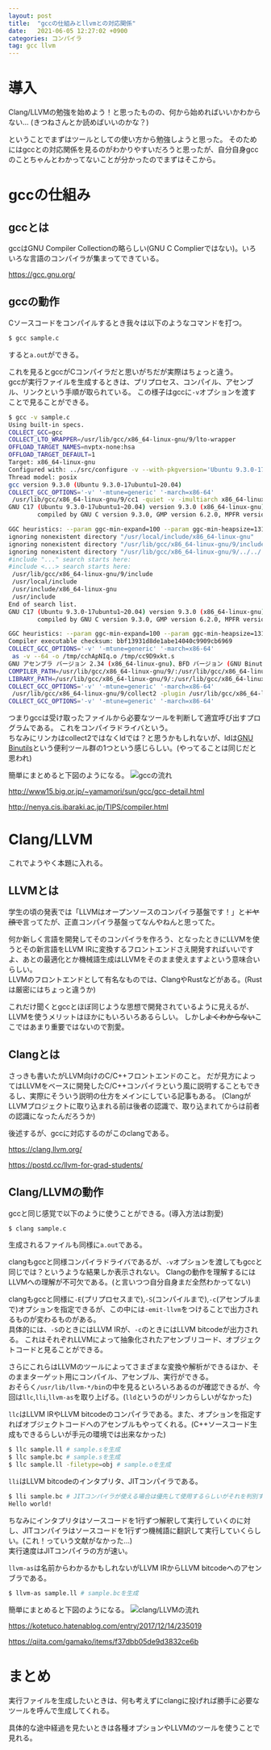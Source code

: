 ```yaml
---
layout: post
title:  "gccの仕組みとllvmとの対応関係"
date:   2021-06-05 12:27:02 +0900
categories: コンパイラ
tag: gcc llvm
---
```

# 導入
Clang/LLVMの勉強を始めよう！と思ったものの、何から始めればいいかわからない…
(きつねさんとか読めばいいのかな？)

ということでまずはツールとしての使い方から勉強しようと思った。
そのためにはgccとの対応関係を見るのがわかりやすいだろうと思ったが、自分自身gccのことちゃんとわかってないことが分かったのでまずはそこから。

# gccの仕組み
## gccとは
gccはGNU Compiler Collectionの略らしい(GNU C Complierではない)。いろいろな言語のコンパイラが集まってできている。

https://gcc.gnu.org/

## gccの動作
Cソースコードをコンパイルするとき我々は以下のようなコマンドを打つ。
```sh
$ gcc sample.c
```
すると`a.out`ができる。

これを見るとgccがCコンパイラだと思いがちだが実際はちょっと違う。  
gccが実行ファイルを生成するときは、プリプロセス、コンパイル、アセンブル、リンクという手順が取られている。
この様子はgccに`-v`オプションを渡すことで見ることができる。
```sh
$ gcc -v sample.c
Using built-in specs.
COLLECT_GCC=gcc
COLLECT_LTO_WRAPPER=/usr/lib/gcc/x86_64-linux-gnu/9/lto-wrapper
OFFLOAD_TARGET_NAMES=nvptx-none:hsa
OFFLOAD_TARGET_DEFAULT=1
Target: x86_64-linux-gnu
Configured with: ../src/configure -v --with-pkgversion='Ubuntu 9.3.0-17ubuntu1~20.04' --with-bugurl=file:///usr/share/doc/gcc-9/README.Bugs --enable-languages=c,ada,c++,go,brig,d,fortran,objc,obj-c++,gm2 --prefix=/usr --with-gcc-major-version-only --program-suffix=-9 --program-prefix=x86_64-linux-gnu- --enable-shared --enable-linker-build-id --libexecdir=/usr/lib --without-included-gettext --enable-threads=posix --libdir=/usr/lib --enable-nls --enable-clocale=gnu --enable-libstdcxx-debug --enable-libstdcxx-time=yes --with-default-libstdcxx-abi=new --enable-gnu-unique-object --disable-vtable-verify --enable-plugin --enable-default-pie --with-system-zlib --with-target-system-zlib=auto --enable-objc-gc=auto --enable-multiarch --disable-werror --with-arch-32=i686 --with-abi=m64 --with-multilib-list=m32,m64,mx32 --enable-multilib --with-tune=generic --enable-offload-targets=nvptx-none=/build/gcc-9-HskZEa/gcc-9-9.3.0/debian/tmp-nvptx/usr,hsa --without-cuda-driver --enable-checking=release --build=x86_64-linux-gnu --host=x86_64-linux-gnu --target=x86_64-linux-gnu
Thread model: posix
gcc version 9.3.0 (Ubuntu 9.3.0-17ubuntu1~20.04)
COLLECT_GCC_OPTIONS='-v' '-mtune=generic' '-march=x86-64'
 /usr/lib/gcc/x86_64-linux-gnu/9/cc1 -quiet -v -imultiarch x86_64-linux-gnu sample.c -quiet -dumpbase sample.c -mtune=generic -march=x86-64 -auxbase sample -version -fasynchronous-unwind-tables -fstack-protector-strong -Wformat -Wformat-security -fstack-clash-protection -fcf-protection -o /tmp/cc9D9xkt.s
GNU C17 (Ubuntu 9.3.0-17ubuntu1~20.04) version 9.3.0 (x86_64-linux-gnu)
        compiled by GNU C version 9.3.0, GMP version 6.2.0, MPFR version 4.0.2, MPC version 1.1.0, isl version isl-0.22.1-GMP

GGC heuristics: --param ggc-min-expand=100 --param ggc-min-heapsize=131072
ignoring nonexistent directory "/usr/local/include/x86_64-linux-gnu"
ignoring nonexistent directory "/usr/lib/gcc/x86_64-linux-gnu/9/include-fixed"
ignoring nonexistent directory "/usr/lib/gcc/x86_64-linux-gnu/9/../../../../x86_64-linux-gnu/include"
#include "..." search starts here:
#include <...> search starts here:
 /usr/lib/gcc/x86_64-linux-gnu/9/include
 /usr/local/include
 /usr/include/x86_64-linux-gnu
 /usr/include
End of search list.
GNU C17 (Ubuntu 9.3.0-17ubuntu1~20.04) version 9.3.0 (x86_64-linux-gnu)
        compiled by GNU C version 9.3.0, GMP version 6.2.0, MPFR version 4.0.2, MPC version 1.1.0, isl version isl-0.22.1-GMP

GGC heuristics: --param ggc-min-expand=100 --param ggc-min-heapsize=131072
Compiler executable checksum: bbf13931d8de1abe14040c9909cb6969
COLLECT_GCC_OPTIONS='-v' '-mtune=generic' '-march=x86-64'
 as -v --64 -o /tmp/cchApNIq.o /tmp/cc9D9xkt.s
GNU アセンブラ バージョン 2.34 (x86_64-linux-gnu)、BFD バージョン (GNU Binutils for Ubuntu) 2.34 を使用
COMPILER_PATH=/usr/lib/gcc/x86_64-linux-gnu/9/:/usr/lib/gcc/x86_64-linux-gnu/9/:/usr/lib/gcc/x86_64-linux-gnu/:/usr/lib/gcc/x86_64-linux-gnu/9/:/usr/lib/gcc/x86_64-linux-gnu/
LIBRARY_PATH=/usr/lib/gcc/x86_64-linux-gnu/9/:/usr/lib/gcc/x86_64-linux-gnu/9/../../../x86_64-linux-gnu/:/usr/lib/gcc/x86_64-linux-gnu/9/../../../../lib/:/lib/x86_64-linux-gnu/:/lib/../lib/:/usr/lib/x86_64-linux-gnu/:/usr/lib/../lib/:/usr/lib/gcc/x86_64-linux-gnu/9/../../../:/lib/:/usr/lib/
COLLECT_GCC_OPTIONS='-v' '-mtune=generic' '-march=x86-64'
 /usr/lib/gcc/x86_64-linux-gnu/9/collect2 -plugin /usr/lib/gcc/x86_64-linux-gnu/9/liblto_plugin.so -plugin-opt=/usr/lib/gcc/x86_64-linux-gnu/9/lto-wrapper -plugin-opt=-fresolution=/tmp/ccQgYu7t.res -plugin-opt=-pass-through=-lgcc -plugin-opt=-pass-through=-lgcc_s -plugin-opt=-pass-through=-lc -plugin-opt=-pass-through=-lgcc -plugin-opt=-pass-through=-lgcc_s --build-id --eh-frame-hdr -m elf_x86_64 --hash-style=gnu --as-needed -dynamic-linker /lib64/ld-linux-x86-64.so.2 -pie -z now -z relro /usr/lib/gcc/x86_64-linux-gnu/9/../../../x86_64-linux-gnu/Scrt1.o /usr/lib/gcc/x86_64-linux-gnu/9/../../../x86_64-linux-gnu/crti.o /usr/lib/gcc/x86_64-linux-gnu/9/crtbeginS.o -L/usr/lib/gcc/x86_64-linux-gnu/9 -L/usr/lib/gcc/x86_64-linux-gnu/9/../../../x86_64-linux-gnu -L/usr/lib/gcc/x86_64-linux-gnu/9/../../../../lib -L/lib/x86_64-linux-gnu -L/lib/../lib -L/usr/lib/x86_64-linux-gnu -L/usr/lib/../lib -L/usr/lib/gcc/x86_64-linux-gnu/9/../../.. /tmp/cchApNIq.o -lgcc --push-state --as-needed -lgcc_s --pop-state -lc -lgcc --push-state --as-needed -lgcc_s --pop-state /usr/lib/gcc/x86_64-linux-gnu/9/crtendS.o /usr/lib/gcc/x86_64-linux-gnu/9/../../../x86_64-linux-gnu/crtn.o
COLLECT_GCC_OPTIONS='-v' '-mtune=generic' '-march=x86-64'
```
つまりgccは受け取ったファイルから必要なツールを判断して適宜呼び出すプログラムである。
これをコンパイラドライバという。  
ちなみにリンカはcollect2ではなくldでは？と思うかもしれないが、ldは[GNU Binutils](https://www.gnu.org/software/binutils/)という便利ツール群の1つという感じらしい。(やってることは同じだと思われ)

簡単にまとめると下図のようになる。
![gccの流れ]({{site.baseurl}}/assets/img/2021-06-05/gcc_flow.png)

http://www15.big.or.jp/~yamamori/sun/gcc/gcc-detail.html

http://nenya.cis.ibaraki.ac.jp/TIPS/compiler.html

# Clang/LLVM
これでようやく本題に入れる。
## LLVMとは
学生の頃の発表では「LLVMはオープンソースのコンパイラ基盤です！」と~~ドヤ顔で~~言ってたが、正直コンパイラ基盤ってなんやねんと思ってた。

何か新しく言語を開発してそのコンパイラを作ろう、となったときにLLVMを使うとその新言語をLLVM IRに変換するフロントエンドさえ開発すればいいですよ、あとの最適化とか機械語生成はLLVMをそのまま使えますよという意味合いらしい。  
LLVMのフロントエンドとして有名なものでは、ClangやRustなどがある。(Rustは厳密にはちょっと違うか)

これだけ聞くとgccとほぼ同じような思想で開発されているように見えるが、LLVMを使うメリットはほかにもいろいろあるらしい。
しかし~~よくわからない~~ここではあまり重要ではないので割愛。

## Clangとは
さっきも書いたがLLVM向けのC/C++フロントエンドのこと。
だが見方によってはLLVMをベースに開発したC/C++コンパイラという風に説明することもできるし、実際にそういう説明の仕方をメインにしている記事もある。
(ClangがLLVMプロジェクトに取り込まれる前は後者の認識で、取り込まれてからは前者の認識になったんだろうか)

後述するが、gccに対応するのがこのclangである。

https://clang.llvm.org/

https://postd.cc/llvm-for-grad-students/

## Clang/LLVMの動作
gccと同じ感覚で以下のように使うことができる。(導入方法は割愛)
```sh
$ clang sample.c
```
生成されるファイルも同様に`a.out`である。

clangもgccと同様コンパイラドライバであるが、`-v`オプションを渡してもgccと同じでは？というような結果しか表示されない。
Clangの動作を理解するにはLLVMへの理解が不可欠である。(と言いつつ自分自身まだ全然わかってない)

clangもgccと同様に`-E`(プリプロセスまで),`-S`(コンパイルまで),`-c`(アセンブルまで)オプションを指定できるが、この中には`-emit-llvm`をつけることで出力されるものが変わるものがある。  
具体的には、`-S`のときにはLLVM IRが、`-c`のときにはLLVM bitcodeが出力される。
これはそれぞれLLVMによって抽象化されたアセンブリコード、オブジェクトコードと見ることができる。

さらにこれらはLLVMのツールによってさまざまな変換や解析ができるほか、そのままターゲット用にコンパイル、アセンブル、実行ができる。  
おそらく`/usr/lib/llvm-*/bin`の中を見るといろいろあるのが確認できるが、今回は`llc`,`lli`,`llvm-as`を取り上げる。(`lld`というのがリンカらしいがなかった)

`llc`はLLVM IRやLLVM bitcodeのコンパイラである。また、オプションを指定すればオブジェクトコードへのアセンブルもやってくれる。(C++ソースコード生成もできるらしいが手元の環境では出来なかった)
```sh
$ llc sample.ll # sample.sを生成
$ llc sample.bc # sample.sを生成
$ llc sample.ll -filetype=obj # sample.oを生成
```

`lli`はLLVM bitcodeのインタプリタ、JITコンパイラである。
```sh
$ lli sample.bc # JITコンパイラが使える場合は優先して使用するらしいがそれを判別する方法ある？
Hello world!
```
ちなみにインタプリタはソースコードを1行ずつ解釈して実行していくのに対し、JITコンパイラはソースコードを1行ずつ機械語に翻訳して実行していくらしい。(これ！っていう文献がなかった…)  
実行速度はJITコンパイラの方が速い。

`llvm-as`は名前からわかるかもしれないがLLVM IRからLLVM bitcodeへのアセンブラである。
```sh
$ llvm-as sample.ll # sample.bcを生成
```

簡単にまとめると下図のようになる。
![clang/LLVMの流れ]({{site.baseurl}}/assets/img/2021-06-05/clang_flow.png)

https://kotetuco.hatenablog.com/entry/2017/12/14/235019

https://qiita.com/gamako/items/f37dbb05de9d3832ce6b

# まとめ
実行ファイルを生成したいときは、何も考えずにclangに投げれば勝手に必要なツールを呼んで生成してくれる。

具体的な途中経過を見たいときは各種オプションやLLVMのツールを使うことで見れる。
